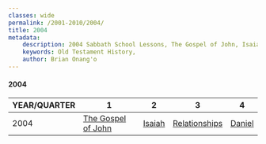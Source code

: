 ```yaml
---
classes: wide
permalink: /2001-2010/2004/
title: 2004
metadata:
    description: 2004 Sabbath School Lessons, The Gospel of John, Isaiah, Relationships, Daniel
    keywords: Old Testament History,
    author: Brian Onang'o
---
```


#### 2004

YEAR/QUARTER |   1  | 2| 3| 4
-------------|------------|---|--|---
2004   |  [The Gospel of John](/2001-2010/2004/quarter1) | [Isaiah](/2001-2010/2004/quarter2) | [Relationships](/2001-2010/2004/quarter3) | [Daniel](/2001-2010/2004/quarter4) |
 